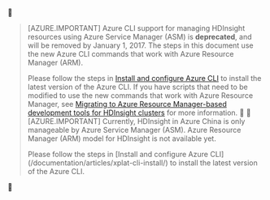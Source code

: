 
> [AZURE.IMPORTANT] Azure CLI support for managing HDInsight resources using Azure Service Manager (ASM) is __deprecated__, and will be removed by January 1, 2017. The steps in this document use the new Azure CLI commands that work with Azure Resource Manager (ARM).
>
> Please follow the steps in [Install and configure Azure CLI](/documentation/articles/xplat-cli-install/) to install the latest version of the Azure CLI. If you have scripts that need to be modified to use the new commands that work with Azure Resource Manager, see [Migrating to Azure Resource Manager-based development tools for HDInsight clusters](/documentation/articles/hdinsight-hadoop-development-using-azure-resource-manager/) for more information.


> [AZURE.IMPORTANT] Currently, HDInsight in Azure China is only manageable by Azure Service Manager (ASM). Azure Resource Manager (ARM) model for HDInsight is not available yet.
><p> Please follow the steps in [Install and configure Azure CLI](/documentation/articles/xplat-cli-install/) to install the latest version of the Azure CLI.



